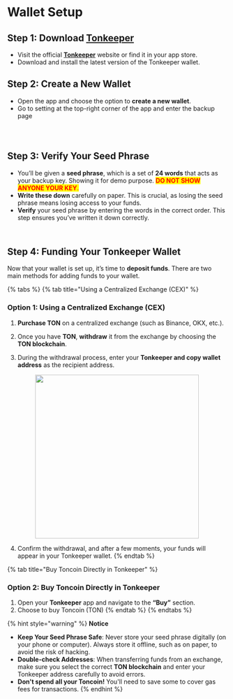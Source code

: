 # Wallet Setup

## Step 1: Download [**Tonkeeper**](https://tonkeeper.com/)

* Visit the official [**Tonkeeper**](https://tonkeeper.com/) website or find it in your app store.
* Download and install the latest version of the Tonkeeper wallet.

## Step 2: Create a New Wallet

* Open the app and choose the option to **create a new wallet**.
* Go to setting at the top-right corner of the app and enter the backup page

<div>

<figure><img src="../../.gitbook/assets/IMG_2332.jpg" alt=""><figcaption></figcaption></figure>

 

<figure><img src="../../.gitbook/assets/IMG_2333.jpg" alt=""><figcaption></figcaption></figure>

 

<figure><img src="../../.gitbook/assets/IMG_2334.jpg" alt=""><figcaption></figcaption></figure>

</div>



## Step 3: Verify Your Seed Phrase

* You’ll be given a **seed phrase**, which is a set of **24 words** that acts as your backup key. Showing it for demo purpose. <mark style="color:red;">**DO NOT SHOW ANYONE YOUR KEY**</mark><mark style="color:red;">.</mark>
* **Write these down** carefully on paper. This is crucial, as losing the seed phrase means losing access to your funds.
* **Verify** your seed phrase by entering the words in the correct order. This step ensures you’ve written it down correctly.

<div>

<figure><img src="../../.gitbook/assets/IMG_2336.jpg" alt=""><figcaption></figcaption></figure>

 

<figure><img src="../../.gitbook/assets/IMG_2337.jpg" alt=""><figcaption></figcaption></figure>

</div>



## Step 4: Funding Your Tonkeeper Wallet

Now that your wallet is set up, it’s time to **deposit funds**. There are two main methods for adding funds to your wallet.

{% tabs %}
{% tab title="Using a Centralized Exchange (CEX)" %}
### Option 1: Using a Centralized Exchange (CEX)

1. **Purchase TON** on a centralized exchange (such as Binance, OKX, etc.).
2. Once you have **TON**, **withdraw** it from the exchange by choosing the **TON blockchain**.
3.  During the withdrawal process, enter your **Tonkeeper and copy wallet address** as the recipient address.

    &#x20;

    <figure><img src="../../.gitbook/assets/IMG_2339.jpg" alt="" width="375"><figcaption></figcaption></figure>
4. Confirm the withdrawal, and after a few moments, your funds will appear in your Tonkeeper wallet.
{% endtab %}

{% tab title="Buy Toncoin Directly in Tonkeeper" %}
### Option 2: Buy Toncoin Directly in Tonkeeper

1. Open your **Tonkeeper** app and navigate to the **“Buy”** section.
2. Choose to buy Toncoin (TON)
{% endtab %}
{% endtabs %}

{% hint style="warning" %}
**Notice**

* **Keep Your Seed Phrase Safe**: Never store your seed phrase digitally (on your phone or computer). Always store it offline, such as on paper, to avoid the risk of hacking.
* **Double-check Addresses**: When transferring funds from an exchange, make sure you select the correct **TON blockchain** and enter your Tonkeeper address carefully to avoid errors.
* **Don't spend all your Toncoin!** You'll need to save some to cover gas fees for transactions.
{% endhint %}



####
